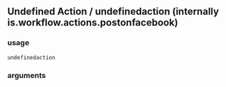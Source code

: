 
## Undefined Action / undefinedaction (internally is.workflow.actions.postonfacebook)

### usage
`undefinedaction `

### arguments

